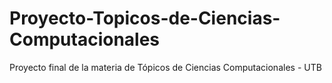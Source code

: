 # Proyecto-Topicos-de-Ciencias-Computacionales
Proyecto final de la materia de Tópicos de Ciencias Computacionales - UTB
